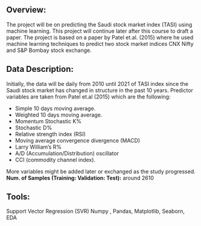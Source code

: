 ## Overview:
The project will be on predicting the Saudi stock market index (TASI) using machine learning. This project will continue later after this course to draft a paper. The project is based on a paper by Patel et.al. (2015) where he used machine learning techniques to predict two stock market indices CNX Nifty and S&P Bombay stock exchange.

## Data Description:
 Initially, the data will be daily from 2010 until 2021 of TASI index since the Saudi stock market has changed in structure in the past 10 years. Predictor variables are taken from Patel et.al (2015) which are the following:
*	Simple 10 days moving average.
*	Weighted 10 days moving average.
*	Momentum Stochastic K%
*	Stochastic D%
*	Relative strength index (RSI)
*	Moving average convergence divergence (MACD)
*	Larry William’s R%
*	A/D (Accumulation/Distribution) oscillator
*	CCI (commodity channel index).

More variables might be added later or exchanged as the study progressed. \
**Num. of Samples (Training: Validation: Test):** around 2610

## Tools:
Support Vector Regression (SVR)
Numpy , Pandas, Matplotlib, Seaborn, EDA



